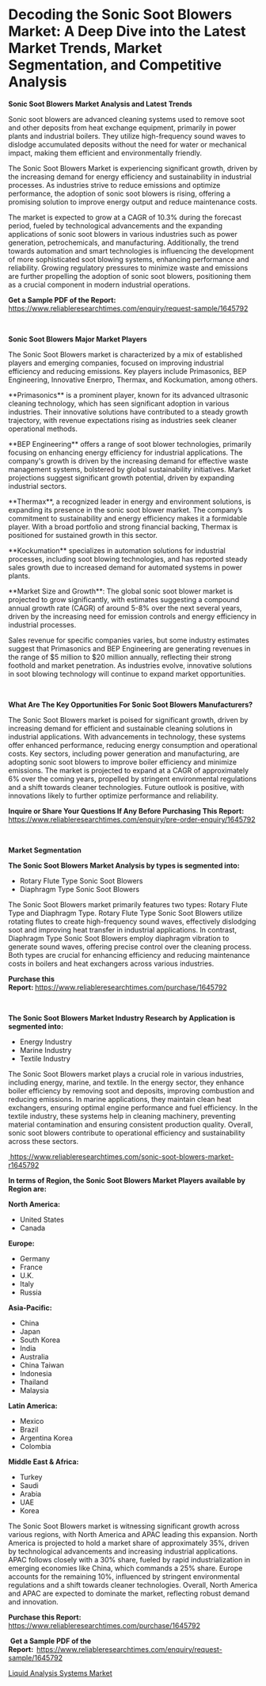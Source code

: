 <p><h1>Decoding the Sonic Soot Blowers Market: A Deep Dive into the Latest Market Trends, Market Segmentation, and Competitive Analysis</h1></p><p><strong>Sonic Soot Blowers Market Analysis and Latest Trends</strong></p>
<p><p>Sonic soot blowers are advanced cleaning systems used to remove soot and other deposits from heat exchange equipment, primarily in power plants and industrial boilers. They utilize high-frequency sound waves to dislodge accumulated deposits without the need for water or mechanical impact, making them efficient and environmentally friendly. </p><p>The Sonic Soot Blowers Market is experiencing significant growth, driven by the increasing demand for energy efficiency and sustainability in industrial processes. As industries strive to reduce emissions and optimize performance, the adoption of sonic soot blowers is rising, offering a promising solution to improve energy output and reduce maintenance costs. </p><p>The market is expected to grow at a CAGR of 10.3% during the forecast period, fueled by technological advancements and the expanding applications of sonic soot blowers in various industries such as power generation, petrochemicals, and manufacturing. Additionally, the trend towards automation and smart technologies is influencing the development of more sophisticated soot blowing systems, enhancing performance and reliability. Growing regulatory pressures to minimize waste and emissions are further propelling the adoption of sonic soot blowers, positioning them as a crucial component in modern industrial operations.</p></p>
<p><strong>Get a Sample PDF of the Report:&nbsp;</strong> <a href="https://www.reliableresearchtimes.com/enquiry/request-sample/1645792?utm_campaign=2139&utm_medium=2&utm_source=Github&utm_content=ia&utm_term=21022025&utm_id=sonic-soot-blowers">https://www.reliableresearchtimes.com/enquiry/request-sample/1645792</a></p>
<p>&nbsp;</p>
<p><strong>Sonic Soot Blowers Major Market Players</strong></p>
<p><p>The Sonic Soot Blowers market is characterized by a mix of established players and emerging companies, focused on improving industrial efficiency and reducing emissions. Key players include Primasonics, BEP Engineering, Innovative Enerpro, Thermax, and Kockumation, among others. </p><p>**Primasonics** is a prominent player, known for its advanced ultrasonic cleaning technology, which has seen significant adoption in various industries. Their innovative solutions have contributed to a steady growth trajectory, with revenue expectations rising as industries seek cleaner operational methods.</p><p>**BEP Engineering** offers a range of soot blower technologies, primarily focusing on enhancing energy efficiency for industrial applications. The company's growth is driven by the increasing demand for effective waste management systems, bolstered by global sustainability initiatives. Market projections suggest significant growth potential, driven by expanding industrial sectors.</p><p>**Thermax**, a recognized leader in energy and environment solutions, is expanding its presence in the sonic soot blower market. The company’s commitment to sustainability and energy efficiency makes it a formidable player. With a broad portfolio and strong financial backing, Thermax is positioned for sustained growth in this sector.</p><p>**Kockumation** specializes in automation solutions for industrial processes, including soot blowing technologies, and has reported steady sales growth due to increased demand for automated systems in power plants.</p><p>**Market Size and Growth**: The global sonic soot blower market is projected to grow significantly, with estimates suggesting a compound annual growth rate (CAGR) of around 5-8% over the next several years, driven by the increasing need for emission controls and energy efficiency in industrial processes. </p><p>Sales revenue for specific companies varies, but some industry estimates suggest that Primasonics and BEP Engineering are generating revenues in the range of $5 million to $20 million annually, reflecting their strong foothold and market penetration. As industries evolve, innovative solutions in soot blowing technology will continue to expand market opportunities.</p></p>
<p>&nbsp;</p>
<p><strong>What Are The Key Opportunities For Sonic Soot Blowers Manufacturers?</strong></p>
<p><p>The Sonic Soot Blowers market is poised for significant growth, driven by increasing demand for efficient and sustainable cleaning solutions in industrial applications. With advancements in technology, these systems offer enhanced performance, reducing energy consumption and operational costs. Key sectors, including power generation and manufacturing, are adopting sonic soot blowers to improve boiler efficiency and minimize emissions. The market is projected to expand at a CAGR of approximately 6% over the coming years, propelled by stringent environmental regulations and a shift towards cleaner technologies. Future outlook is positive, with innovations likely to further optimize performance and reliability.</p></p>
<p><strong>Inquire or Share Your Questions If Any Before Purchasing This Report:</strong> <a href="https://www.reliableresearchtimes.com/enquiry/pre-order-enquiry/1645792?utm_campaign=2139&utm_medium=2&utm_source=Github&utm_content=ia&utm_term=21022025&utm_id=sonic-soot-blowers">https://www.reliableresearchtimes.com/enquiry/pre-order-enquiry/1645792</a></p>
<p>&nbsp;</p>
<p><strong>Market Segmentation</strong></p>
<p><strong>The Sonic Soot Blowers Market Analysis by types is segmented into:</strong></p>
<p><ul><li>Rotary Flute Type Sonic Soot Blowers</li><li>Diaphragm Type Sonic Soot Blowers</li></ul></p>
<p><p>The Sonic Soot Blowers market primarily features two types: Rotary Flute Type and Diaphragm Type. Rotary Flute Type Sonic Soot Blowers utilize rotating flutes to create high-frequency sound waves, effectively dislodging soot and improving heat transfer in industrial applications. In contrast, Diaphragm Type Sonic Soot Blowers employ diaphragm vibration to generate sound waves, offering precise control over the cleaning process. Both types are crucial for enhancing efficiency and reducing maintenance costs in boilers and heat exchangers across various industries.</p></p>
<p><strong>Purchase this Report:&nbsp;</strong><a href="https://www.reliableresearchtimes.com/purchase/1645792?utm_campaign=2139&utm_medium=2&utm_source=Github&utm_content=ia&utm_term=21022025&utm_id=sonic-soot-blowers">https://www.reliableresearchtimes.com/purchase/1645792</a></p>
<p>&nbsp;</p>
<p><strong>The Sonic Soot Blowers Market Industry Research by Application is segmented into:</strong></p>
<p><ul><li>Energy Industry</li><li>Marine Industry</li><li>Textile Industry</li></ul></p>
<p><p>The Sonic Soot Blowers market plays a crucial role in various industries, including energy, marine, and textile. In the energy sector, they enhance boiler efficiency by removing soot and deposits, improving combustion and reducing emissions. In marine applications, they maintain clean heat exchangers, ensuring optimal engine performance and fuel efficiency. In the textile industry, these systems help in cleaning machinery, preventing material contamination and ensuring consistent production quality. Overall, sonic soot blowers contribute to operational efficiency and sustainability across these sectors.</p></p>
<p><a href="https://www.reliableresearchtimes.com/sonic-soot-blowers-market-r1645792?utm_campaign=2139&utm_medium=2&utm_source=Github&utm_content=ia&utm_term=21022025&utm_id=sonic-soot-blowers">&nbsp;https://www.reliableresearchtimes.com/sonic-soot-blowers-market-r1645792</a></p>
<p><strong>In terms of Region, the Sonic Soot Blowers Market Players available by Region are:</strong></p>
<p>
    <p> <strong> North America: </strong>
        <ul>
            <li>United States</li>
            <li>Canada</li>
        </ul>
        </p> 
    <p> <strong> Europe: </strong>
        <ul>
            <li>Germany</li>
            <li>France</li>
            <li>U.K.</li>
            <li>Italy</li>
            <li>Russia</li>
        </ul>
        </p> 
    <p> <strong> Asia-Pacific: </strong>
        <ul>
            <li>China</li>
            <li>Japan</li>
            <li>South Korea</li>
            <li>India</li>
            <li>Australia</li>
            <li>China Taiwan</li>
            <li>Indonesia</li>
            <li>Thailand</li>
            <li>Malaysia</li>
        </ul>
        </p> 
    <p> <strong> Latin America: </strong>
        <ul>
            <li>Mexico</li>
            <li>Brazil</li>
            <li>Argentina Korea</li>
            <li>Colombia</li>
        </ul>
        </p> 
    <p> <strong> Middle East & Africa: </strong>
        <ul>
            <li>Turkey</li>
            <li>Saudi</li>
            <li>Arabia</li>
            <li>UAE</li>
            <li>Korea</li>
        </ul>
    </p>
    </p>
<p><p>The Sonic Soot Blowers market is witnessing significant growth across various regions, with North America and APAC leading this expansion. North America is projected to hold a market share of approximately 35%, driven by technological advancements and increasing industrial applications. APAC follows closely with a 30% share, fueled by rapid industrialization in emerging economies like China, which commands a 25% share. Europe accounts for the remaining 10%, influenced by stringent environmental regulations and a shift towards cleaner technologies. Overall, North America and APAC are expected to dominate the market, reflecting robust demand and innovation.</p></p>
<p><strong>Purchase this Report: </strong><a href="https://www.reliableresearchtimes.com/purchase/1645792?utm_campaign=2139&utm_medium=2&utm_source=Github&utm_content=ia&utm_term=21022025&utm_id=sonic-soot-blowers">https://www.reliableresearchtimes.com/purchase/1645792</a></p>
<p>&nbsp;<strong>Get a Sample PDF of the Report:&nbsp;&nbsp;</strong><a href="https://www.reliableresearchtimes.com/enquiry/request-sample/1645792?utm_campaign=2139&utm_medium=2&utm_source=Github&utm_content=ia&utm_term=21022025&utm_id=sonic-soot-blowers">https://www.reliableresearchtimes.com/enquiry/request-sample/1645792</a></p>
<p><strong></strong></p>
<p><p><a href="https://github.com/petbigbeepjn/Market-Research-Report-List-1/blob/main/liquid-analysis-systems-market.md?utm_campaign=2139&utm_medium=2&utm_source=Github&utm_content=ia&utm_term=21022025&utm_id=sonic-soot-blowers">Liquid Analysis Systems Market</a></p></p>